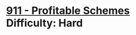 # [911 - Profitable Schemes](https://leetcode.com/problems/profitable-schemes/) </br> Difficulty: Hard